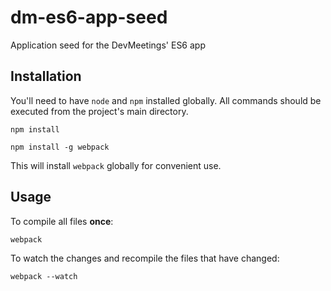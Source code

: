 # dm-es6-app-seed
Application seed for the DevMeetings' ES6 app

## Installation

You'll need to have `node` and `npm` installed globally. All commands should be executed from the project's main directory.

```
npm install
```
```
npm install -g webpack
```
This will install `webpack` globally for convenient use.

## Usage

To compile all files **once**:
```
webpack
```

To watch the changes and recompile the files that have changed:
```
webpack --watch
```
